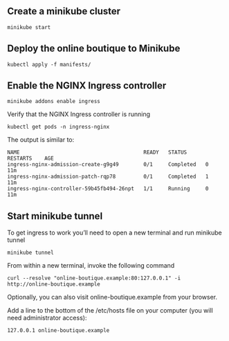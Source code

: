 ## Create a minikube cluster
````
minikube start
````
## Deploy the online boutique to Minikube
````
kubectl apply -f manifests/
````
## Enable the NGINX Ingress controller
````
minikube addons enable ingress
````
Verify that the NGINX Ingress controller is running
````
kubectl get pods -n ingress-nginx
````
The output is similar to:
````
NAME                                        READY   STATUS      RESTARTS    AGE
ingress-nginx-admission-create-g9g49        0/1     Completed   0          11m
ingress-nginx-admission-patch-rqp78         0/1     Completed   1          11m
ingress-nginx-controller-59b45fb494-26npt   1/1     Running     0          11m
````
## Start minikube tunnel
To get ingress to work you’ll need to open a new terminal and run minikube tunnel
````
minikube tunnel
````
From within a new terminal, invoke the following command
````
curl --resolve "online-boutique.example:80:127.0.0.1" -i http://online-boutique.example
````

Optionally, you can also visit online-boutique.example from your browser.

Add a line to the bottom of the /etc/hosts file on your computer (you will need administrator access):
````
127.0.0.1 online-boutique.example
````

 

